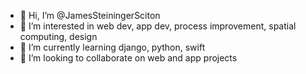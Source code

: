 - 👋 Hi, I’m @JamesSteiningerSciton
- 👀 I’m interested in web dev, app dev, process improvement, spatial computing, design
- 🌱 I’m currently learning django, python, swift
- 💞️ I’m looking to collaborate on web and app projects

<!---
JamesSteiningerSciton/JamesSteiningerSciton is a ✨ special ✨ repository because its `README.md` (this file) appears on your GitHub profile.
You can click the Preview link to take a look at your changes.
--->
